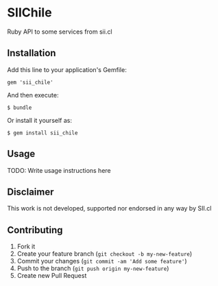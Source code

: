 # SIIChile

Ruby API to some services from sii.cl

## Installation

Add this line to your application's Gemfile:

    gem 'sii_chile'

And then execute:

    $ bundle

Or install it yourself as:

    $ gem install sii_chile

## Usage

TODO: Write usage instructions here

## Disclaimer

This work is not developed, supported nor endorsed in any way by SII.cl

## Contributing

1. Fork it
2. Create your feature branch (`git checkout -b my-new-feature`)
3. Commit your changes (`git commit -am 'Add some feature'`)
4. Push to the branch (`git push origin my-new-feature`)
5. Create new Pull Request
